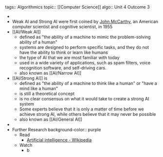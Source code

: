 tags:: Algorithmics
topic:: [[Computer Science]] 
algo:: Unit 4 Outcome 3

-
- Weak AI and Strong AI were first coined by [John McCarthy](https://en.wikipedia.org/wiki/John_McCarthy_(computer_scientist)), an American computer scientist and cognitive scientist, in 1955
- [[AI/Weak AI]]
	- defined as "the ability of a machine to mimic the problem-solving ability of a human"
	- systems are designed to perform specific tasks, and they do not have the ability to think or learn like humans
	- the type of AI that we are most familiar with today
	- used in a wide variety of applications, such as spam filters, voice recognition software, and self-driving cars.
	- also known as [[AI/Narrow AI]]
- [[AI/Strong AI]] is
	- defined as "the ability of a machine to think like a human" or "have a mind like a human"
	- is still a theoretical concept
	- is no clear consensus on what it would take to create a strong AI system
	- Some experts believe that it is only a matter of time before we achieve strong AI, while others believe that it may never be possible
	- also known as [[AI/General AI]]
-
- Further Research
  background-color:: purple
	- Read
		- [Artificial intelligence - Wikipedia](https://en.wikipedia.org/wiki/Artificial_intelligence)
	- Watch
		- b
